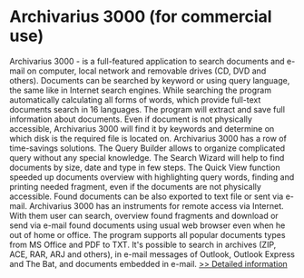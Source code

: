 # Archivarius 3000 (for commercial use)
Archivarius 3000 - is a full-featured application to search documents and e-mail on computer, local network and removable drives (CD, DVD and others). Documents can be searched by keyword or using query language, the same like in Internet search engines. While searching the program automatically calculating all forms of words, which provide full-text documents search in 16 languages. The program will extract and save full information about documents. Even if document is not physically accessible, Archivarius 3000 will find it by keywords and determine on which disk is the required file is located on. Archivarius 3000 has a row of time-savings solutions. The Query Builder allows to organize complicated query without any special knowledge. The Search Wizard will help to find documents by size, date and type in few steps. The Quick View function speeded up documents overview with highlighting query words, finding and printing needed fragment, even if the documents are not physically accessible. Found documents can be also exported to text file or sent via e-mail. Archivarius 3000 has an instruments for remote access via Internet. With them user can search, overview found fragments and download or send via e-mail found documents using usual web browser even when he out of home or office. The program supports all popular documents types from MS Office and PDF to TXT. It's possible to search in archives (ZIP, ACE, RAR, ARJ and others), in e-mail messages of Outlook, Outlook Express and The Bat, and documents embedded in e-mail.
[>> Detailed information](https://secure.shareit.com/shareit/product.html?productid=300034931&affiliateid=200057808)